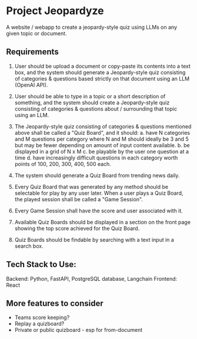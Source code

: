 # Project Jeopardyze

A website / webapp to create a jeopardy-style quiz using LLMs on any given topic or document.

## Requirements

1. User should be upload a document or copy-paste its contents into a text box, and the system should generate a Jeopardy-style quiz consisting of categories & questions based strictly on that document using an LLM (OpenAI API).

2. User should be able to type in a topic or a short description of something, and the system should create a Jeopardy-style quiz consisting of categories & questions about / surrounding that topic using an LLM.

3. The Jeopardy-style quiz consisting of categories & questions mentioned above shall be called a "Quiz Board", and it should:
    a. have N categories and M questions per category where N and M should ideally be 3 and 5 but may be fewer depending on amount of input content available.
    b. be displayed in a grid of N x M
    c. be playable by the user one question at a time
    d. have increasingly difficult questions in each category worth points of 100, 200, 300, 400, 500 each.

4. The system should generate a Quiz Board from trending news daily.

5. Every Quiz Board that was generated by any method should be selectable for play by any user later. When a user plays a Quiz Board, the played session shall be called a "Game Session".

6. Every Game Session shall have the score and user associated with it.

7. Available Quiz Boards should be displayed in a section on the front page showing the top score achieved for the Quiz Board. 

8. Quiz Boards should be findable by searching with a text input in a search box.

## Tech Stack to Use:

Backend: Python, FastAPI, PostgreSQL database, Langchain
Frontend: React


## More features to consider
- Teams score keeping?
- Replay a quizboard?
- Private or public quizboard - esp for from-document
